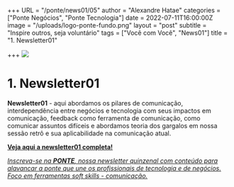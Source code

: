 +++
URL = "/ponte/news01/05"
author = "Alexandre Hatae"
categories = ["Ponte Negócios", "Ponte Tecnologia"]
date = 2022-07-11T16:00:00Z
image = "/uploads/logo-ponte-fundo.png"
layout = "post"
subtitle = "Inspire outros, seja voluntário"
tags = ["Você com Você", "News01"]
title = "1. Newsletter01"

+++
![](/uploads/logo-com-texto.png)

# **1. Newsletter01**

**Newsletter01** - aqui abordamos os pilares de comunicação, interdependência entre negócios e tecnologia com seus impactos em comunicação, feedback como ferramenta de comunicação, como comunicar assuntos difíceis e abordamos teoria dos gargalos em nossa sessão retrô e sua aplicabilidade na comunicação atual.

[**Veja aqui a newsletter01 completa!**](https://www.getrevue.co/profile/porquesim-org/issues/00-ponte-newsletter-1203515?utm_campaign=Issue&utm_content=view_in_browser&utm_medium=email&utm_source=PONTE "News01")

[_Inscreva-se na_ **_PONTE_**_, nossa newsletter quinzenal com conteúdo para alavancar a ponte que une os profissionais de tecnologia e de negócios. Foco em ferramentas soft skills - comunicação._](https://www.getrevue.co/profile/porquesim-org "Inscreva-se na PONTE")